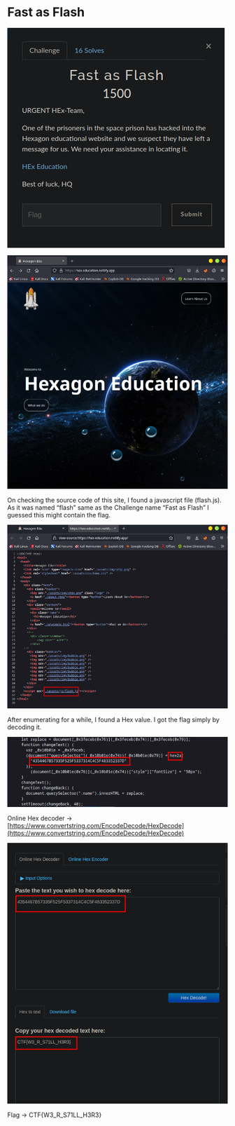 # Fast as Flash

![Untitled](Fast%20as%20Flash%20b162af2018a14a12b233f416404f7e19/Untitled.png)

![Untitled](Fast%20as%20Flash%20b162af2018a14a12b233f416404f7e19/Untitled%201.png)

On checking the source code of this site, I found a javascript file (flash.js). As it was named “flash” same as the Challenge name “Fast as Flash” I guessed this might contain the flag.

![Untitled](Fast%20as%20Flash%20b162af2018a14a12b233f416404f7e19/Untitled%202.png)

After enumerating for a while, I found a Hex value. I got the flag simply by decoding it.

![Untitled](Fast%20as%20Flash%20b162af2018a14a12b233f416404f7e19/Untitled%203.png)

Online Hex decoder → [https://www.convertstring.com/EncodeDecode/HexDecode](https://www.convertstring.com/EncodeDecode/HexDecode)

![Untitled](Fast%20as%20Flash%20b162af2018a14a12b233f416404f7e19/Untitled%204.png)

Flag → CTF{W3_R_S71LL_H3R3}